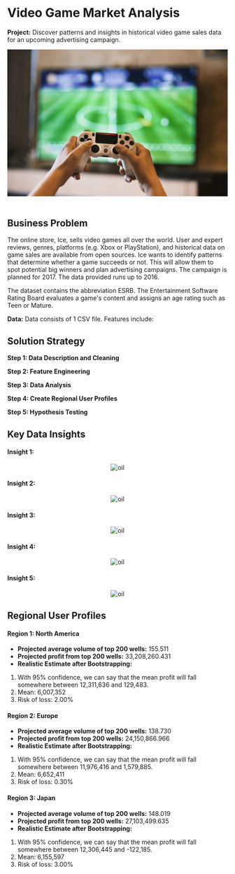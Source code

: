 # Video Game Market Analysis

**Project:** Discover patterns and insights in historical video game sales data for an upcoming advertising campaign. 

<div align="center">
    <img alt="gaming" src="https://github.com/nelsonj1614/Data_Projects_TripleTen/blob/9660385abc0252026fe3eb86bd539e1b6cdf010f/02_Video_Game_Market_Analysis/Photos/pexels-kowalievska-1174746.jpg">
</div>

<br>

## Business Problem
The online store, Ice, sells video games all over the world. User and expert reviews, genres, platforms (e.g. Xbox or PlayStation), and historical data on game sales are available from open sources. Ice wants to identify patterns that determine whether a game succeeds or not. This will allow them to spot potential big winners and plan advertising campaigns. The campaign is planned for 2017. The data provided runs up to 2016. 

The dataset contains the abbreviation ESRB. The Entertainment Software Rating Board evaluates a game's content and assigns an age rating such as Teen or Mature.

**Data:** Data consists of 1 CSV file. Features include:


## Solution Strategy

**Step 1: Data Description and Cleaning**

**Step 2: Feature Engineering**

**Step 3: Data Analysis**

**Step 4: Create Regional User Profiles**

**Step 5: Hypothesis Testing**

## Key Data Insights

#### Insight 1:


<div align="center">
    <img alt="oil" src="">
</div>


#### Insight 2:

<div align="center">
    <img alt="oil" src="">
</div>


#### Insight 3:

<div align="center">
    <img alt="oil" src="">
</div>

#### Insight 4:

<div align="center">
    <img alt="oil" src="">
</div>

#### Insight 5:

<div align="center">
    <img alt="oil" src="">
</div>

## Regional User Profiles

#### Region 1: North America

- **Projected average volume of top 200 wells:** 155.511
- **Projected profit from top 200 wells:** 33,208,260.431
- **Realistic Estimate after Bootstrapping:**
1. With 95% confidence, we can say that the mean profit will fall somewhere between 12,311,636 and 129,483.
2. Mean: 6,007,352
3. Risk of loss: 2.00%

#### Region 2: Europe

- **Projected average volume of top 200 wells:** 138.730
- **Projected profit from top 200 wells:** 24,150,866.966
- **Realistic Estimate after Bootstrapping:**
1. With 95% confidence, we can say that the mean profit will fall somewhere between 11,976,416 and 1,579,885.
2. Mean: 6,652,411
3. Risk of loss: 0.30%

#### Region 3: Japan

- **Projected average volume of top 200 wells:** 148.019
- **Projected profit from top 200 wells:** 27,103,499.635
- **Realistic Estimate after Bootstrapping:**
1. With 95% confidence, we can say that the mean profit will fall somewhere between 12,306,445 and -122,185.
2. Mean: 6,155,597
3. Risk of loss: 3.00%
